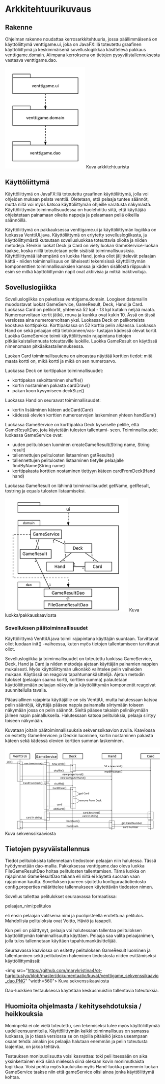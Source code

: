 # Arkkitehtuurikuvaus

## Rakenne

Ohjelman rakenne noudattaa kerrosarkkitehtuuria, jossa päällimmäisenä on käyttöliittymä venttigame.ui, joka on 
JavaFX:llä toteutettu graafinen käyttöliittymä ja keskimmäisenä sovelluslogiikkaa käsittelevä pakkaus
venttigame.domain. Alimpana kerroksena on tietojen pysyväistallennuksesta vastaava venttigame.dao.

<img src="https://github.com/marykristina4/ot-harjoitustyo/blob/master/dokumentaatio/kuvat/venttigame_pakkauskaavio.png" width="260">
Kuva arkkitehtuurista

## Käyttöliittymä

Käyttöliittymä on JavaFX:llä toteutettu graafinen käyttöliittymä, jolla voi ohjeiden mukaan pelata venttiä.
Oletetaan, että pelaaja tuntee säännöt, mutta niitä voi myös katsoa käyttöliittymän ohjeille varatusta näkymästä.
Käyttöliittymän toiminnallisuudessa on huolehdittu siitä, että käyttäjää ohjeistetaan painamaan oikeita nappeja ja
pelaamaan peliä oikeilla säännöillä.

Käyttöliittymä on pakkauksessa venttigame.ui ja käyttöliittymän logiikka on luokassa VenttiUi.java.
Käyttöliittymä on eriytetty sovelluslogiikasta, ja käyttöliittymästä kutsutaan sovellusluokkaa toteuttavia olioita
ja niiden metodeja. Etenkin luokat Deck ja Card on viety luokan GameService-luokan taakse, koska niillä toteutetaan
pelin sisäisiä toiminnallisuusksia. Käyttöliittymää lähempänä on luokka Hand, jonka oliot jäljittelevät pelaajan
kättä - niiden toiminnallisuus on läheisesti tekemisissä käyttöliittymän komponenttien toiminnallisuuksien kanssa ja
käden sisällöstä riippuukin esim se mitkä käyttöliittymän napit ovat aktiivisia ja mitkä inaktivoituja.

## Sovelluslogiikka

Sovelluslogiikka on paketissa venttigame.domain. Loogisen datamallin muodostavat luokat GameService, GameResult, Deck,
Hand ja Card. Luokassa Card on pelikortit, yhteensä 52 kpl - 13 kpl kutakin neljää maata. Numeroarvoltaan kortit jätkä,
rouva ja kunkku ovat kukin 10. Ässä on tässä versiossa aina numeroarvoltaan yksi. Luokassa Deck on pelikorteista
koostuva korttipakka. Korttipakassa on 52 korttia pelin alkaessa. Luokassa Hand on sekä pelaajan että tietokoneen/vas-
tustajan kädessä olevat kortit. Luokka GameService toimii käyttöliittymän rajapintana tietojen pitkäaikaistallennusta
toteuttaville luokille. Luokka GameResult on käytössä nimenomaan pitkäaikastallennuksessa.

Luokan Card toiminnallisuutena on ainoastaa näyttää korttien tiedot: mitä maata kortti on, mikä kortti ja mikä on
sen numeroarvo.

Luokassa Deck on korttipakan toiminnallisuudet:
- korttipakan sekoittaminen shuffle()
- kortin nostaminen pakasta cardDraw()
- pakan koon kysymiseen deckSize()

Luokassa Hand on seuraavat toiminnallisuudet:
- kortin lisääminen käteen addCard(Card)
- kädessä olevien korttien numeroarvojen laskeminen yhteen handSum()

Luokassa GameService on korttipakka Deck kyseiselle pelille, että GameResultDao, jota käytetään tulosten tallentami-
seen. Toiminnallisuudet luokassa GameService ovat:
- uuden pelituloksen luominen createGameResult(String name, String result)
- tallennettujen pelitulosten listaaminen getResults()
- tallennettujen pelitulosten listaaminen tietylle pelaajalle findByName(String name)
- korttipakasta korttien nostaminen tiettyyn käteen cardFromDeck(Hand hand)

Luokassa GameResult on lähinnä toiminnallisuudet getName, getResult, tostring ja equals tulosten listaamiseksi.

<img src="https://github.com/marykristina4/ot-harjoitustyo/blob/master/dokumentaatio/kuvat/venttigame_luokkakaavio.png" width="400">
Kuva luokka/pakkauskaaviosta

### Sovelluksen päätoiminnallisuudet

Käyttöliittymä VenttiUi.java toimii rajapintana käyttäjän suuntaan. Tarvittavat oliot luodaan init() -vaiheessa, 
kuten myös tietojen tallentamiseen tarvittavat oliot.

Sovelluslogiikka ja toiminnallisuudet on toteutettu luokissa GameService, Deck, Hand ja Card ja niiden metodeja ajetaan
käyttäjän painamien nappien mukaisesti. Myös käyttöliittymän ulkonäkö vaihtelee pelin vaiheiden mukaan. Käytössä on
reagoiva tapahtumankäsittelijä. Ajetun metodin tulokset (pelaajan saama kortti, korttien summa) palautetaan
käyttöliittymään pelaajan näkyviin ja käyttöliittymän komponentit reagoivat suunnitellulla tavalla.

Pääasiallinen rajapinta käyttäjälle on siis VenttiUi, mutta halutessaan katsoa pelin sääntöjä, käyttäjä pääsee nappia
painamalla siirtymään toiseen näkymään jossa on pelin säännöt. Sieltä pääsee takaisin pelinäkymään jälleen napin
painalluksella. Halutessaan katsoa pelituloksia, pelaaja siirtyy toiseen näkymään.

Kuvataan joitain päätoiminnallisuuksia sekvenssikaavion avulla. Kaaviossa on esitetty GameServicen ja Deckin luominen, 
kortin nostaminen pakasta käteen sekä kädessä olevien korttien summan laskeminen.

<img src="https://github.com/marykristina4/ot-harjoitustyo/blob/master/dokumentaatio/kuvat/venttigame_sekvenssikaavio.png" width="560">
Kuva sekvenssikaaviosta

## Tietojen pysyväistallennus

Tiedot pelituloksista tallennetaan tiedostoon pelaajan niin halutessa. Tässä hyödynnetään dao-mallia. Pakkaksessa 
venttigame.dao oleva luokka FileGameResultDao hoitaa pelitulosten tallentamisen. Tämä luokka on rajapinnan
GameResultDao takana eli niitä ei käytetä suoraan vaan rajapinnan kautta. Sovelluksen juureen sijoitettu
konfiguraatiotiedosto config.properties määrittelee tallennukseen käytettävän tiedoston nimen.

Sovellus tallettaa pelitulokset seuraavassa formaatissa:

pelaajan_nimi;pelitulos

eli ensin pelaajan valitsema nimi ja puolipisteellä erotettuna pelitulos. Mahdollisia pelituloksia ovat Voitto, Häviö
ja tasapeli.

Kun peli on päättynyt, pelaaja voi halutessaan tallentaa pelituloksen käyttöliittymän toiminnallisuutta käyttäen.
Pelaaja saa valita pelaajanimen, jolla tulos tallennetaan käyttäen tapahtumankäsittelijää.

Seuraavassa kaaviossa on esitetty pelituloksen GameResult luominen ja tallentaminen sekä pelitulosten hakeminen
tiedostosta niiden esittämiseksi käyttöliittymässä:

<img src="https://github.com/marykristina4/ot-harjoitustyo/blob/master/dokumentaatio/kuvat/venttigame_sekvenssikaavio_dao.PNG" "width=560">
Kuva sekvenssikaaviosta


Dao-luokkien testauksessa käytetään keskusmuistiin tallentavia toteutuksia.
 

## Huomioita ohjelmasta / kehitysehdotuksia / heikkouksia

Moninpeliä ei ole vielä toteutettu, sen tekemiseksi tulee myös käyttöliittymää uudelleensuunnitella.
Käyttöliittymän kaikki toiminnallisuus on samassa luokassa, ja jo tässä versiossa se on rajoilla pitäisikö jakoa
useampaan osaan tehdä: ainakin jos pelaajia halutaan enemmän ja pelin toteutusta laajentaa, on jakoa tehtävä.

Testauksen monipuolisuutta voisi kasvattaa: toki peli itsessään on aika yksinkertainen eikä siinä mielessä siinä
olekaan kovin monimutkaista logiikkaa. Voisi pohtia myös kuuluisiko myös Hand-luokka paremmin luokan GameService
taakse niin että gameService olisi ainoa jonka käyttöliittymä kohtaa.
